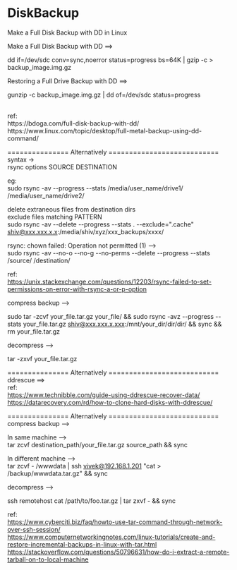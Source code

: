 # DiskBackup
Make a Full Disk Backup with DD in Linux

Make a Full Disk Backup with DD ==>

dd if=/dev/sdc conv=sync,noerror status=progress bs=64K | gzip -c > backup_image.img.gz

Restoring a Full Drive Backup with DD ==>

gunzip -c backup_image.img.gz | dd of=/dev/sdc status=progress

<br/>
ref:<br/>
https://bdoga.com/full-disk-backup-with-dd/<br/>https://www.linux.com/topic/desktop/full-metal-backup-using-dd-command/<br/>

=============== Alternatively ===========================<br/>
syntax -><br/>
rsync options SOURCE DESTINATION<br/>

eg:<br/>
sudo rsync -av --progress --stats /media/user_name/drive1/  /media/user_name/drive2/

delete extraneous files from destination dirs<br/>
exclude files matching PATTERN<br/>
sudo rsync -av --delete --progress --stats . --exclude=".cache" shiv@xxx.xxx.x.x:/media/shiv/xyz/xxx_backups/xxxx/


rsync: chown failed: Operation not permitted (1) --><br/>
sudo rsync -av --no-o --no-g --no-perms --delete --progress --stats /source/ /destination/<br/>

ref:<br/>
https://unix.stackexchange.com/questions/12203/rsync-failed-to-set-permissions-on-error-with-rsync-a-or-p-option

compress backup --><br/>

sudo tar -zcvf your_file.tar.gz your_file/  && sudo rsync -avz --progress --stats your_file.tar.gz shiv@xxx.xxx.x.xxx:/mnt/your_dir/dir/dir/ && sync && rm your_file.tar.gz
<br/>

decompress --> <br/>

tar -zxvf your_file.tar.gz

=============== Alternatively ===========================<br/>
ddrescue ==><br/>
ref:<br/>
https://www.technibble.com/guide-using-ddrescue-recover-data/ <br/>
https://datarecovery.com/rd/how-to-clone-hard-disks-with-ddrescue/
     
=============== Alternatively ===========================<br/>
compress backup --><br/>

In same machine --> <br/>
tar zcvf destination_path/your_file.tar.gz source_path && sync

In different machine --> <br/>
tar zcvf - /wwwdata | ssh vivek@192.168.1.201 "cat > /backup/wwwdata.tar.gz" && sync<br/>

decompress --> <br/>

ssh remotehost cat /path/to/foo.tar.gz | tar zxvf - && sync

ref: <br/>
https://www.cyberciti.biz/faq/howto-use-tar-command-through-network-over-ssh-session/<br/>
https://www.computernetworkingnotes.com/linux-tutorials/create-and-restore-incremental-backups-in-linux-with-tar.html<br/>
https://stackoverflow.com/questions/50796631/how-do-i-extract-a-remote-tarball-on-to-local-machine <br/>
     
